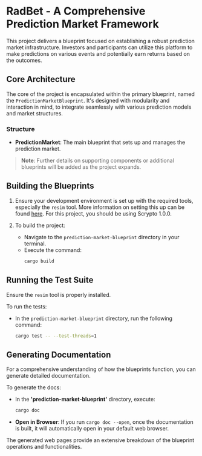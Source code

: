 # RadBet - A Comprehensive Prediction Market Framework

This project delivers a blueprint focused on establishing a robust prediction market infrastructure. Investors and participants can utilize this platform to make predictions on various events and potentially earn returns based on the outcomes.

## Core Architecture

The core of the project is encapsulated within the primary blueprint, named the `PredictionMarketBlueprint`. It's designed with modularity and interaction in mind, to integrate seamlessly with various prediction models and market structures.

### Structure

- **PredictionMarket**: The main blueprint that sets up and manages the prediction market.

> **Note**: Further details on supporting components or additional blueprints will be added as the project expands.

## Building the Blueprints

1. Ensure your development environment is set up with the required tools, especially the `resim` tool. More information on setting this up can be found [here](https://docs.radixdlt.com/docs). For this project, you should be using Scrypto 1.0.0.

2. To build the project:
   - Navigate to the `prediction-market-blueprint` directory in your terminal.
   - Execute the command:
     ```bash
     cargo build
     ```

## Running the Test Suite

Ensure the `resim` tool is properly installed.

To run the tests:
- In the `prediction-market-blueprint` directory, run the following command:
  ```bash
  cargo test -- --test-threads=1

## Generating Documentation

For a comprehensive understanding of how the blueprints function, you can generate detailed documentation.

To generate the docs:

- In the **'prediction-market-blueprint'** directory, execute:
  ```bash
  cargo doc
  ```
- **Open in Browser**: If you run `cargo doc --open`, once the documentation is built, it will automatically open in your default web browser.


The generated web pages provide an extensive breakdown of the blueprint operations and functionalities.